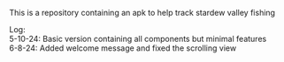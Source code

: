 This is a repository containing an apk to help track stardew valley fishing <br/>

Log:<br/>
  5-10-24: Basic version containing all components but minimal features <br/>
  6-8-24: Added welcome message and fixed the scrolling view
